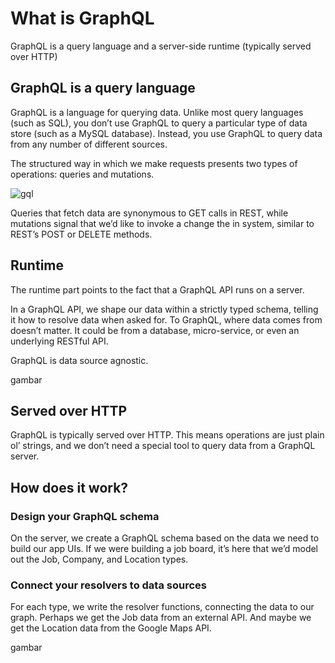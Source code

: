 # What is GraphQL
GraphQL is a query language and a server-side runtime (typically served over HTTP)

## GraphQL is a query language
GraphQL is a language for querying data. Unlike most query languages (such as SQL), you don’t use GraphQL to query a particular type of data store (such as a MySQL database). Instead, you use GraphQL to query data from any number of different sources.

The structured way in which we make requests presents two types of operations: queries and mutations.

![gql](https://user-images.githubusercontent.com/85268031/155038062-3ef746ad-c872-4c1b-a830-7e3947a4360d.png)

Queries that fetch data are synonymous to GET calls in REST, while mutations signal that we’d like to invoke a change the in system, similar to REST’s POST or DELETE methods.

## Runtime
The runtime part points to the fact that a GraphQL API runs on a server.

In a GraphQL API, we shape our data within a strictly typed schema, telling it how to resolve data when asked for. To GraphQL, where data comes from doesn’t matter. It could be from a database, micro-service, or even an underlying RESTful API.

GraphQL is data source agnostic.

gambar

## Served over HTTP
GraphQL is typically served over HTTP. This means operations are just plain ol’ strings, and we don’t need a special tool to query data from a GraphQL server.

## How does it work?
### Design your GraphQL schema
On the server, we create a GraphQL schema based on the data we need to build our app UIs. If we were building a job board, it’s here that we’d model out the Job, Company, and Location types.

### Connect your resolvers to data sources
For each type, we write the resolver functions, connecting the data to our graph. Perhaps we get the Job data from an external API. And maybe we get the Location data from the Google Maps API.

gambar

